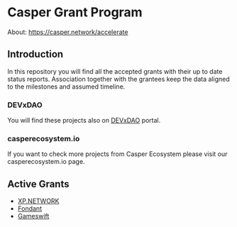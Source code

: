 # Casper Grant Program

About: https://casper.network/accelerate

## Introduction

In this repository you will find all the accepted grants with their up to date status reports. Association together with the grantees keep the data aligned to the milestones and assumed timeline.


### DEVxDAO

You will find these projects also on [DEVxDAO](DEVxDAO.org) portal.

### casperecosystem.io

If you want to check more projects from Casper Ecosystem please visit our casperecosystem.io page.

## Active Grants

- [XP.NETWORK](719_XP.NETWORK)
- [Fondant](793_Fondant)
- [Gameswift](774_GameSwift)


